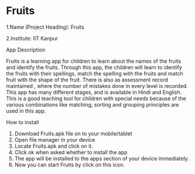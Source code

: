 Fruits
======

1.Name (Project Heading): Fruits

2.Institute: IIT Kanpur


App Description

Fruits is a learning app for children to learn about the names of the fruits and identify the fruits.
Through this app, the children will learn to identify the fruits with their spellings, match the spelling  with the fruits and match fruit with the shape of the fruit.
There is also as assessment record maintained , where the number of mistakes done in every level is recorded.
This app has many different stages, and is available in Hindi and English.
This is a good teaching tool for children with special needs because of the various combinations like matching, sorting and grouping principles are used in this app.


How to install

1. Download Fruits.apk  file on to your mobile/tablet
2. Open file manager in your device
3. Locate Fruits.apk  and click on it.
4. Click ok when asked whether  to  install  the  app
5. The app will be installed to the apps section of your device immediately.
6. Now you can start  Fruits  by click on this icon.
